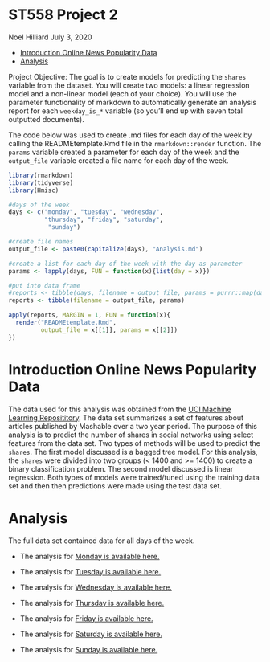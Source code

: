 ST558 Project 2
================
Noel Hilliard
July 3, 2020

  - [Introduction Online News Popularity
    Data](#introduction-online-news-popularity-data)
  - [Analysis](#analysis)

Project Objective: The goal is to create models for predicting the
`shares` variable from the dataset. You will create two models: a linear
regression model and a non-linear model (each of your choice). You will
use the parameter functionality of markdown to automatically generate an
analysis report for each `weekday_is_*` variable (so you’ll end up with
seven total outputted documents).

The code below was used to create .md files for each day of the week by
calling the READMEtemplate.Rmd file in the `rmarkdown::render` function.
The `params` variable created a parameter for each day of the week and
the `output_file` variable created a file name for each day of the week.

``` r
library(rmarkdown)
library(tidyverse)
library(Hmisc)

#days of the week
days <- c("monday", "tuesday", "wednesday",
          "thursday", "friday", "saturday",
           "sunday")

#create file names
output_file <- paste0(capitalize(days), "Analysis.md")

#create a list for each day of the week with the day as parameter
params <- lapply(days, FUN = function(x){list(day = x)})

#put into data frame
#reports <- tibble(days, filename = output_file, params = purrr::map(days, ~list(day = .)))
reports <- tibble(filename = output_file, params)
```

``` r
apply(reports, MARGIN = 1, FUN = function(x){
  render("READMEtemplate.Rmd", 
         output_file = x[[1]], params = x[[2]])
})
```

# Introduction Online News Popularity Data

The data used for this analysis was obtained from the [UCI Machine
Learning
Reposititory](https://archive.ics.uci.edu/ml/datasets/Online+News+Popularity).
The data set summarizes a set of features about articles published by
Mashable over a two year period. The purpose of this analysis is to
predict the number of shares in social networks using select features
from the data set. Two types of methods will be used to predict the
`shares`. The first model discussed is a bagged tree model. For this
analysis, the `shares` were divided into two groups (\< 1400 and \>=
1400) to create a binary classification problem. The second model
discussed is linear regression. Both types of models were trained/tuned
using the training data set and then then predictions were made using
the test data set.

# Analysis

The full data set contained data for all days of the week.

  - The analysis for [Monday is available here.](MondayAnalysis.md)

  - The analysis for [Tuesday is available here.](TuesdayAnalysis.md)

  - The analysis for [Wednesday is available
    here.](WednesdayAnalysis.md)

  - The analysis for [Thursday is available here.](ThursdayAnalysis.md)

  - The analysis for [Friday is available here.](FridayAnalysis.md)

  - The analysis for [Saturday is available here.](SaturdayAnalysis.md)

  - The analysis for [Sunday is available here.](SundayAnalysis.md)
